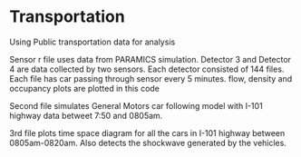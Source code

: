 # Transportation
Using Public transportation data for analysis

Sensor r file uses data from PARAMICS simulation. Detector 3 and Detector 4 are data collected by two sensors. Each 
detector consisted of 144 files. Each file has car passing through sensor every 5 minutes.
flow, density and occupancy plots are plotted in this code

Second file simulates General Motors car following model with I-101 highway data betweet 7:50 and 0805am.

3rd file plots time space diagram for all the cars in I-101 highway between 0805am-0820am. Also detects the shockwave generated
by the vehicles.

  
 
